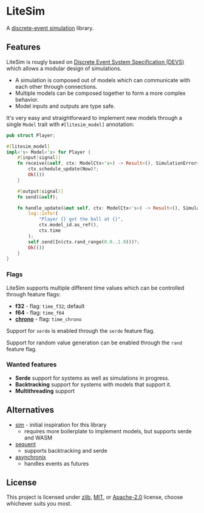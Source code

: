 # LiteSim

A [discrete-event simulation](https://en.wikipedia.org/wiki/Discrete-event_simulation) library.

## Features

LiteSim is rougly based on [Discrete Event System Specification (DEVS)](https://en.wikipedia.org/wiki/DEVS) which allows a modular design of simulations.

- A simulation is composed out of models which can communicate with each other through connections.
- Multiple models can be composed together to form a more complex behavior.
- Model inputs and outputs are type safe.

It's very easy and straightforward to implement new models through a single `Model` trait with `#[litesim_model]` annotation:
```rust
pub struct Player;

#[litesim_model]
impl<'s> Model<'s> for Player {
    #[input(signal)]
    fn receive(&self, ctx: ModelCtx<'s>) -> Result<(), SimulationError> {
        ctx.schedule_update(Now)?;
        Ok(())
    }

    #[output(signal)]
    fn send(&self);

    fn handle_update(&mut self, ctx: ModelCtx<'s>) -> Result<(), SimulationError> {
        log::info!(
            "Player {} got the ball at {}",
            ctx.model_id.as_ref(),
            ctx.time
        );
        self.send(In(ctx.rand_range(0.0..1.0)))?;
        Ok(())
    }
}
```

### Flags

LiteSim supports multiple different time values which can be controlled through feature flags:

- **f32** - flag: `time_f32`; default
- **f64** - flag: `time_f64`
- [**chrono**](https://github.com/chronotope/chrono) - flag: `time_chrono`

Support for `serde` is enabled through the `serde` feature flag.

Support for random value generation can be enabled through the `rand` feature flag.

### Wanted features

- **Serde** support for systems as well as simulations in progress.
- **Backtracking** support for systems with models that support it.
- **Multithreading** support

## Alternatives

- [sim](https://github.com/ndebuhr/sim) - initial inspiration for this library
  - requires more boilerplate to implement models, but supports serde and WASM
- [sequent](https://github.com/kindredgroup/sequent)
  - supports backtracking and serde
- [asynchronix](https://github.com/asynchronics/asynchronix)
  - handles events as futures

## License

This project is licensed under [zlib](./LICENSE_ZLIB), [MIT](./LICENSE_MIT), or [Apache-2.0](./LICENSE_APACHE) license, choose whichever suits you most.
